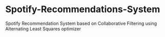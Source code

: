 # Spotify-Recommendations-System
Spotify Recommendation System based on Collaborative Filtering using Alternating Least Squares optimizer

